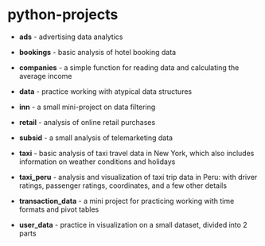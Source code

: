 # python-projects

* **ads** - advertising data analytics







* **bookings** - basic analysis of hotel booking data
* **companies** - a simple function for reading data and calculating the average income
* **data** - practice working with atypical data structures
* **inn** - a small mini-project on data filtering
* **retail** - analysis of online retail purchases
* **subsid** - a small analysis of telemarketing data
* **taxi** - basic analysis of taxi travel data in New York, which also includes information on weather conditions and holidays
* **taxi_peru** - analysis and visualization of taxi trip data in Peru: with driver ratings, passenger ratings, coordinates, and a few other details
* **transaction_data** - a mini project for practicing working with time formats and pivot tables







* **user_data** - practice in visualization on a small dataset, divided into 2 parts

